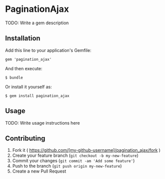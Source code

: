 # PaginationAjax

TODO: Write a gem description

## Installation

Add this line to your application's Gemfile:

    gem 'pagination_ajax'

And then execute:

    $ bundle

Or install it yourself as:

    $ gem install pagination_ajax

## Usage

TODO: Write usage instructions here

## Contributing

1. Fork it ( https://github.com/[my-github-username]/pagination_ajax/fork )
2. Create your feature branch (`git checkout -b my-new-feature`)
3. Commit your changes (`git commit -am 'Add some feature'`)
4. Push to the branch (`git push origin my-new-feature`)
5. Create a new Pull Request
